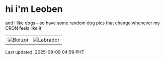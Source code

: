 # hi i'm Leoben

and i like dogs—so have some random dog pics that change whenever my CRON feels like it

|  |  |
|--------|----------|
| ![Borzoi](https://random-dog-vercel.vercel.app/api/random-borzoi?v=1757365146) | ![Labrador](https://random-dog-vercel.vercel.app/api/random-labrador?v=1757365146) |

Last updated: 2025-09-09 04:59 PHT
